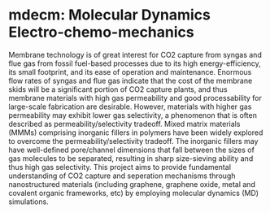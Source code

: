 # mdecm: Molecular Dynamics Electro-chemo-mechanics

Membrane technology is of great interest for CO2 capture from syngas and flue gas from fossil fuel-based processes due to its high energy-efficiency, its small footprint, and its ease of operation and maintenance. Enormous flow rates of syngas and flue gas indicate that the cost of the membrane skids will be a significant portion of CO2 capture plants, and thus membrane materials with high gas permeability and good processability for large-scale fabrication are desirable. However, materials with higher gas permeability may exhibit lower gas selectivity, a phenomenon that is often described as permeability/selectivity tradeoff.
Mixed matrix materials (MMMs) comprising inorganic fillers in polymers have been widely explored to overcome the permeability/selectivity tradeoff. The inorganic fillers may have well-defined pore/channel dimensions that fall between the sizes of gas molecules to be separated, resulting in sharp size-sieving ability and thus high gas selectivity. This project aims to provide fundamental understanding of CO2 capture and seperation mechanisms through nanostructured materials (including  graphene, graphene oxide, metal and covalent organic frameworks, etc) by employing molecular dynamics (MD) simulations. 
